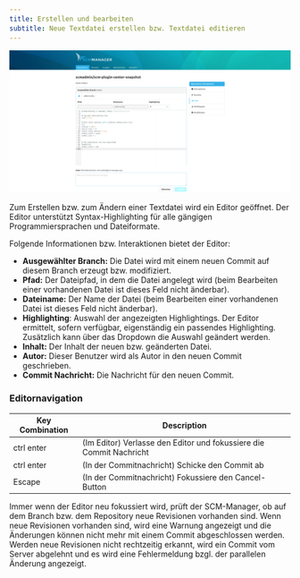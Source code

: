 ```yaml
---
title: Erstellen und bearbeiten
subtitle: Neue Textdatei erstellen bzw. Textdatei editieren
---
```

![Neue Textdatei erstellen](assets/fileEditor.png)

Zum Erstellen bzw. zum Ändern einer Textdatei wird ein Editor geöffnet. Der Editor unterstützt Syntax-Highlighting für alle gängigen Programmiersprachen und Dateiformate. 

Folgende Informationen bzw. Interaktionen bietet der Editor:

- **Ausgewählter Branch:** Die Datei wird mit einem neuen Commit auf diesem Branch erzeugt bzw. modifiziert.
- **Pfad:** Der Dateipfad, in dem die Datei angelegt wird (beim Bearbeiten einer vorhandenen Datei ist dieses Feld nicht änderbar).
- **Dateiname:** Der Name der Datei  (beim Bearbeiten einer vorhandenen Datei ist dieses Feld nicht änderbar).
- **Highlighting**: Auswahl der angezeigten Highlightings. Der Editor ermittelt, sofern verfügbar, eigenständig ein passendes Highlighting. Zusätzlich kann über das Dropdown die Auswahl geändert werden.
- **Inhalt:** Der Inhalt der neuen bzw. geänderten Datei.
- **Autor:** Dieser Benutzer wird als Autor in den neuen Commit geschrieben.
- **Commit Nachricht:** Die Nachricht für den neuen Commit.

### Editornavigation

| Key Combination | Description                                                         |
|-----------------|---------------------------------------------------------------------|
| ctrl enter      | (Im Editor) Verlasse den Editor und fokussiere die Commit Nachricht |
| ctrl enter      | (In der Commitnachricht) Schicke den Commit ab                      |
| Escape          | (In der Commitnachricht) Fokussiere den Cancel-Button               |


Immer wenn der Editor neu fokussiert wird, prüft der SCM-Manager, ob auf dem Branch bzw. dem Repository neue Revisionen
vorhanden sind. Wenn neue Revisionen vorhanden sind, wird eine Warnung angezeigt und die Änderungen können nicht mehr
mit einem Commit abgeschlossen werden. Werden neue Revisionen nicht rechtzeitig erkannt, wird ein Commit vom Server
abgelehnt und es wird eine Fehlermeldung bzgl. der parallelen Änderung angezeigt.
